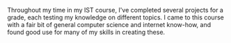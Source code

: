 Throughout my time in my IST course, I've completed several projects for a grade, each testing my knowledge on different topics. I came to this course with a fair bit of general computer science and internet know-how, and found good use for many of my skills in creating these.
